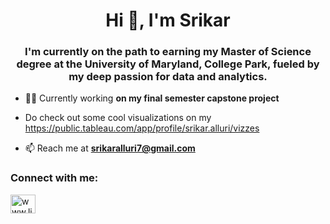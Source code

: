 <h1 align="center">Hi 👋, I'm Srikar</h1>
<h3 align="center">I'm currently on the path to earning my Master of Science degree at the University of Maryland, College Park, fueled by my deep passion for data and analytics.</h3>

- 👨‍💻 Currently working **on my final semester capstone project**

- Do check out some cool visualizations on my https://public.tableau.com/app/profile/srikar.alluri/vizzes

- 📫 Reach me at **srikaralluri7@gmail.com**

<h3 align="left">Connect with me:</h3>
<p align="left">
<a href="https://linkedin.com/in/www.linkedin.com/in/srikar-alluri" target="blank"><img align="center" src="https://raw.githubusercontent.com/rahuldkjain/github-profile-readme-generator/master/src/images/icons/Social/linked-in-alt.svg" alt="www.linkedin.com/in/srikar-alluri" height="30" width="40" /></a>
</p>

